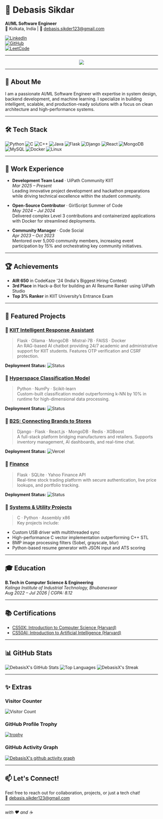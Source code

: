 # 👋 Debasis Sikdar

**AI/ML Software Engineer**  
📍 Kolkata, India | 📧 debasis.sikder123@gmail.com  

[![LinkedIn](https://img.shields.io/badge/-LinkedIn-0A66C2?style=flat&logo=linkedin&logoColor=white)](https://www.linkedin.com/in/debasis-sikdar-4a197b25a/)  
[![GitHub](https://img.shields.io/badge/-GitHub-181717?style=flat&logo=github&logoColor=white)](https://github.com/DebasisX)  
[![LeetCode](https://img.shields.io/badge/-LeetCode-FFA116?style=flat&logo=leetcode&logoColor=white)](https://leetcode.com/IncinerateX)

---

<p align="center">
  <img src="https://readme-typing-svg.demolab.com/?lines=Hi,+I'm+Debasis+Sikdar;AI/ML+Software+Engineer;System+Designer;Open+Source+Contributor&center=true&width=500&height=50">
</p>

---

## 🚀 About Me
I am a passionate AI/ML Software Engineer with expertise in system design, backend development, and machine learning. I specialize in building intelligent, scalable, and production-ready solutions with a focus on clean architecture and high-performance systems.

---

## 🛠️ Tech Stack

![Python](https://img.shields.io/badge/-Python-3776AB?style=flat&logo=python&logoColor=white) ![C](https://img.shields.io/badge/-C-00599C?style=flat&logo=c&logoColor=white) ![C++](https://img.shields.io/badge/-C++-00599C?style=flat&logo=c%2B%2B&logoColor=white) ![Java](https://img.shields.io/badge/-Java-007396?style=flat&logo=java&logoColor=white) ![Flask](https://img.shields.io/badge/-Flask-000000?style=flat&logo=flask) ![Django](https://img.shields.io/badge/-Django-092E20?style=flat&logo=django&logoColor=white) ![React](https://img.shields.io/badge/-React-61DAFB?style=flat&logo=react&logoColor=white) ![MongoDB](https://img.shields.io/badge/-MongoDB-47A248?style=flat&logo=mongodb&logoColor=white) ![MySQL](https://img.shields.io/badge/-MySQL-4479A1?style=flat&logo=mysql&logoColor=white) ![Docker](https://img.shields.io/badge/-Docker-2496ED?style=flat&logo=docker&logoColor=white) ![Linux](https://img.shields.io/badge/-Linux-FCC624?style=flat&logo=linux&logoColor=black)

---

## 💼 Work Experience

- **Development Team Lead** · UiPath Community KIIT  
  _Mar 2025 – Present_  
  Leading innovative project development and hackathon preparations while driving technical excellence within the student community.

- **Open-Source Contributor** · GirlScript Summer of Code  
  _May 2024 – Jul 2024_  
  Delivered complex Level 3 contributions and containerized applications with Docker for streamlined deployments.

- **Community Manager** · Code Social  
  _Apr 2023 – Oct 2023_  
  Mentored over 5,000 community members, increasing event participation by 15% and orchestrating key community initiatives.

---

## 🏆 Achievements

- **AIR 650** in CodeKaze '24 (India's Biggest Hiring Contest)  
- **3rd Place** in Hack-a-Bot for building an AI Resume Ranker using UiPath Studio  
- **Top 3% Ranker** in KIIT University’s Entrance Exam

---

## 🚀 Featured Projects

### 🔹 [KIIT Intelligent Response Assistant](https://github.com/DebasisX/KIRA-KIIT)
> Flask · Ollama · MongoDB · Mistral-7B · FAISS · Docker  
An RAG-based AI chatbot providing 24/7 academic and administrative support for KIIT students. Features OTP verification and CSRF protection.

**Deployment Status:** ![Status](https://img.shields.io/badge/Deployed-Yes-brightgreen)

### 🔹 [Hyperspace Classification Model](https://github.com/DebasisX/ML-Model-for-Hyperspace-Classification)
> Python · NumPy · Scikit-learn  
Custom-built classification model outperforming k-NN by 10% in runtime for high-dimensional data processing.

**Deployment Status:** ![Status](https://img.shields.io/badge/Deployed-No-lightgrey)

### 🔹 [B2S: Connecting Brands to Stores](https://b2s-six.vercel.app/)
> Django · Flask · React.js · MongoDB · Redis · XGBoost  
A full-stack platform bridging manufacturers and retailers. Supports inventory management, AI dashboards, and real-time chat.

**Deployment Status:** ![Vercel](https://img.shields.io/badge/Vercel-Live-success)

### 🔹 [Finance](https://github.com/DebasisX/CS50-Finance)
> Flask · SQLite · Yahoo Finance API  
Real-time stock trading platform with secure authentication, live price lookups, and portfolio tracking.

**Deployment Status:** ![Status](https://img.shields.io/badge/Deployed-No-lightgrey)

### 🔹 [Systems & Utility Projects](https://github.com/DebasisX/My-C-STL)
> C · Python · Assembly x86  
Key projects include:  
- Custom USB driver with multithreaded sync  
- High-performance C vector implementation outperforming C++ STL  
- BMP image processing filters (Sobel, grayscale, blur)  
- Python-based resume generator with JSON input and ATS scoring

---

## 🎓 Education

**B.Tech in Computer Science & Engineering**  
_Kalinga Institute of Industrial Technology, Bhubaneswar_  
_Aug 2022 – Jul 2026 | CGPA: 8.12_

---

## 📚 Certifications

- [CS50X: Introduction to Computer Science (Harvard)](https://cs50.harvard.edu/x/2022/)  
- [CS50AI: Introduction to Artificial Intelligence (Harvard)](https://cs50.harvard.edu/ai/2024/)

---

## 📊 GitHub Stats

![DebasisX's GitHub Stats](https://github-readme-stats.vercel.app/api?username=DebasisX&show_icons=true&theme=tokyonight)
![Top Languages](https://github-readme-stats.vercel.app/api/top-langs/?username=DebasisX&layout=compact&theme=tokyonight)
![DebasisX's Streak](https://github-readme-streak-stats.herokuapp.com/?user=DebasisX&theme=tokyonight)

---

## ✨ Extras

### Visitor Counter  
![Visitor Count](https://profile-counter.glitch.me/DebasisX/count.svg)

### GitHub Profile Trophy

[![trophy](https://github-profile-trophy.vercel.app/?username=DebasisX&theme=tokyonight)](https://github.com/ryo-ma/github-profile-trophy)

### GitHub Activity Graph

[![DebasisX's github activity graph](https://github-readme-activity-graph.vercel.app/graph?username=DebasisX&bg_color=0d1117&color=61dafb&line=5dadec&point=ffffff&area=true&hide_border=true)](https://github.com/DebasisX)

---

## 📫 Let's Connect!
Feel free to reach out for collaboration, projects, or just a tech chat!  
📧 debasis.sikder123@gmail.com

---

*with ❤️ and ☕*
